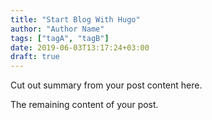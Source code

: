 ```yaml
---
title: "Start Blog With Hugo"
author: "Author Name"
tags: ["tagA", "tagB"]
date: 2019-06-03T13:17:24+03:00
draft: true
---
```


Cut out summary from your post content here.

<!--more-->

The remaining content of your post.
